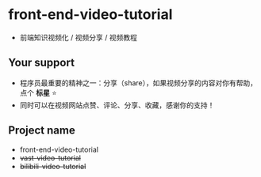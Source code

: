 # front-end-video-tutorial

- 前端知识视频化 / 视频分享 / 视频教程

## Your support

- 程序员最重要的精神之一：分享（share），如果视频分享的内容对你有帮助，点个 **标星** :star:
- 同时可以在视频网站点赞、评论、分享、收藏，感谢你的支持！

## Project name

- front-end-video-tutorial
- ~~vast-video-tutorial~~
- ~~bilibili-video-tutorial~~
